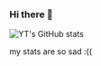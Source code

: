 ### Hi there 👋

![YT's GitHub stats](https://github-readme-stats.vercel.app/api?username=oneytlam&count_private=true)

my stats are so sad :((
<!--
**oneytlam/oneytlam** is a ✨ _special_ ✨ repository because its `README.md` (this file) appears on your GitHub profile.

Here are some ideas to get you started:

- 🔭 I’m currently working on ...
- 🌱 I’m currently learning ...
- 👯 I’m looking to collaborate on ...
- 🤔 I’m looking for help with ...
- 💬 Ask me about ...
- 📫 How to reach me: ...
- 😄 Pronouns: ...
- ⚡ Fun fact: ...
-->
